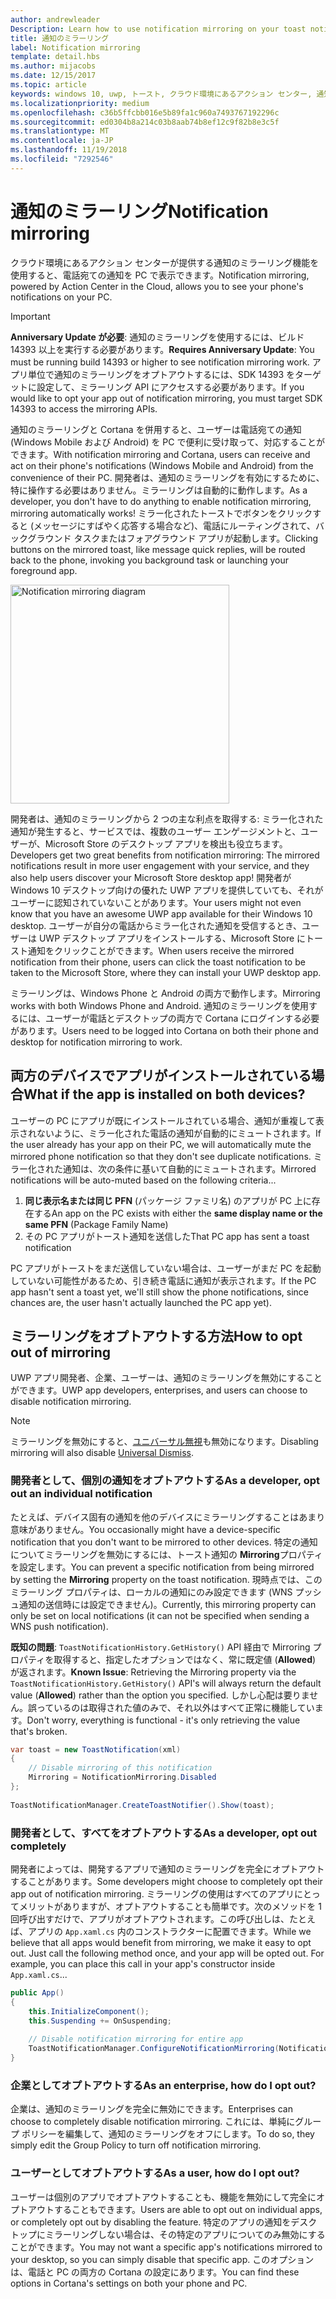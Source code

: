 ```yaml
---
author: andrewleader
Description: Learn how to use notification mirroring on your toast notifications.
title: 通知のミラーリング
label: Notification mirroring
template: detail.hbs
ms.author: mijacobs
ms.date: 12/15/2017
ms.topic: article
keywords: windows 10, uwp, トースト, クラウド環境にあるアクション センター, 通知のミラーリング, 通知, クロス デバイス
ms.localizationpriority: medium
ms.openlocfilehash: c36b5ffcbb016e5b89fa1c960a7493767192296c
ms.sourcegitcommit: ed0304b8a214c03b8aab74b8ef12c9f82b8e3c5f
ms.translationtype: MT
ms.contentlocale: ja-JP
ms.lasthandoff: 11/19/2018
ms.locfileid: "7292546"
---
```

# <a name="notification-mirroring"></a><span data-ttu-id="aee2a-103">通知のミラーリング</span><span class="sxs-lookup"><span data-stu-id="aee2a-103">Notification mirroring</span></span>

<span data-ttu-id="aee2a-104">クラウド環境にあるアクション センターが提供する通知のミラーリング機能を使用すると、電話宛ての通知を PC で表示できます。</span><span class="sxs-lookup"><span data-stu-id="aee2a-104">Notification mirroring, powered by Action Center in the Cloud, allows you to see your phone's notifications on your PC.</span></span>

> [!IMPORTANT]
> <span data-ttu-id="aee2a-105">**Anniversary Update が必要**: 通知のミラーリングを使用するには、ビルド 14393 以上を実行する必要があります。</span><span class="sxs-lookup"><span data-stu-id="aee2a-105">**Requires Anniversary Update**: You must be running build 14393 or higher to see notification mirroring work.</span></span> <span data-ttu-id="aee2a-106">アプリ単位で通知のミラーリングをオプトアウトするには、SDK 14393 をターゲットに設定して、ミラーリング API にアクセスする必要があります。</span><span class="sxs-lookup"><span data-stu-id="aee2a-106">If you would like to opt your app out of notification mirroring, you must target SDK 14393 to access the mirroring APIs.</span></span>

<span data-ttu-id="aee2a-107">通知のミラーリングと Cortana を併用すると、ユーザーは電話宛ての通知 (Windows Mobile および Android) を PC で便利に受け取って、対応することができます。</span><span class="sxs-lookup"><span data-stu-id="aee2a-107">With notification mirroring and Cortana, users can receive and act on their phone's notifications (Windows Mobile and Android) from the convenience of their PC.</span></span> <span data-ttu-id="aee2a-108">開発者は、通知のミラーリングを有効にするために、特に操作する必要はありません。ミラーリングは自動的に動作します。</span><span class="sxs-lookup"><span data-stu-id="aee2a-108">As a developer, you don't have to do anything to enable notification mirroring, mirroring automatically works!</span></span> <span data-ttu-id="aee2a-109">ミラー化されたトーストでボタンをクリックすると (メッセージにすばやく応答する場合など)、電話にルーティングされて、バックグラウンド タスクまたはフォアグラウンド アプリが起動します。</span><span class="sxs-lookup"><span data-stu-id="aee2a-109">Clicking buttons on the mirrored toast, like message quick replies, will be routed back to the phone, invoking you background task or launching your foreground app.</span></span>

<img alt="Notification mirroring diagram" src="images/toast-mirroring.gif" width="350"/>

<span data-ttu-id="aee2a-110">開発者は、通知のミラーリングから 2 つの主な利点を取得する: ミラー化された通知が発生すると、サービスでは、複数のユーザー エンゲージメントと、ユーザーが、Microsoft Store のデスクトップ アプリを検出も役立ちます。</span><span class="sxs-lookup"><span data-stu-id="aee2a-110">Developers get two great benefits from notification mirroring: The mirrored notifications result in more user engagement with your service, and they also help users discover your Microsoft Store desktop app!</span></span> <span data-ttu-id="aee2a-111">開発者が Windows 10 デスクトップ向けの優れた UWP アプリを提供していても、それがユーザーに認知されていないことがあります。</span><span class="sxs-lookup"><span data-stu-id="aee2a-111">Your users might not even know that you have an awesome UWP app available for their Windows 10 desktop.</span></span> <span data-ttu-id="aee2a-112">ユーザーが自分の電話からミラー化された通知を受信するとき、ユーザーは UWP デスクトップ アプリをインストールする、Microsoft Store にトースト通知をクリックことができます。</span><span class="sxs-lookup"><span data-stu-id="aee2a-112">When users receive the mirrored notification from their phone, users can click the toast notification to be taken to the Microsoft Store, where they can install your UWP desktop app.</span></span>

<span data-ttu-id="aee2a-113">ミラーリングは、Windows Phone と Android の両方で動作します。</span><span class="sxs-lookup"><span data-stu-id="aee2a-113">Mirroring works with both Windows Phone and Android.</span></span> <span data-ttu-id="aee2a-114">通知のミラーリングを使用するには、ユーザーが電話とデスクトップの両方で Cortana にログインする必要があります。</span><span class="sxs-lookup"><span data-stu-id="aee2a-114">Users need to be logged into Cortana on both their phone and desktop for notification mirroring to work.</span></span>


## <a name="what-if-the-app-is-installed-on-both-devices"></a><span data-ttu-id="aee2a-115">両方のデバイスでアプリがインストールされている場合</span><span class="sxs-lookup"><span data-stu-id="aee2a-115">What if the app is installed on both devices?</span></span>

<span data-ttu-id="aee2a-116">ユーザーの PC にアプリが既にインストールされている場合、通知が重複して表示されないように、ミラー化された電話の通知が自動的にミュートされます。</span><span class="sxs-lookup"><span data-stu-id="aee2a-116">If the user already has your app on their PC, we will automatically mute the mirrored phone notification so that they don't see duplicate notifications.</span></span> <span data-ttu-id="aee2a-117">ミラー化された通知は、次の条件に基いて自動的にミュートされます。</span><span class="sxs-lookup"><span data-stu-id="aee2a-117">Mirrored notifications will be auto-muted based on the following criteria...</span></span>

1. <span data-ttu-id="aee2a-118">**同じ表示名または同じ PFN** (パッケージ ファミリ名) のアプリが PC 上に存在する</span><span class="sxs-lookup"><span data-stu-id="aee2a-118">An app on the PC exists with either the **same display name or the same PFN** (Package Family Name)</span></span>
2. <span data-ttu-id="aee2a-119">その PC アプリがトースト通知を送信した</span><span class="sxs-lookup"><span data-stu-id="aee2a-119">That PC app has sent a toast notification</span></span>

<span data-ttu-id="aee2a-120">PC アプリがトーストをまだ送信していない場合は、ユーザーがまだ PC を起動していない可能性があるため、引き続き電話に通知が表示されます。</span><span class="sxs-lookup"><span data-stu-id="aee2a-120">If the PC app hasn't sent a toast yet, we'll still show the phone notifications, since chances are, the user hasn't actually launched the PC app yet).</span></span>


## <a name="how-to-opt-out-of-mirroring"></a><span data-ttu-id="aee2a-121">ミラーリングをオプトアウトする方法</span><span class="sxs-lookup"><span data-stu-id="aee2a-121">How to opt out of mirroring</span></span>

<span data-ttu-id="aee2a-122">UWP アプリ開発者、企業、ユーザーは、通知のミラーリングを無効にすることができます。</span><span class="sxs-lookup"><span data-stu-id="aee2a-122">UWP app developers, enterprises, and users can choose to disable notification mirroring.</span></span>

> [!NOTE]
> <span data-ttu-id="aee2a-123">ミラーリングを無効にすると、[ユニバーサル無視](universal-dismiss.md)も無効になります。</span><span class="sxs-lookup"><span data-stu-id="aee2a-123">Disabling mirroring will also disable [Universal Dismiss](universal-dismiss.md).</span></span>


### <a name="as-a-developer-opt-out-an-individual-notification"></a><span data-ttu-id="aee2a-124">開発者として、個別の通知をオプトアウトする</span><span class="sxs-lookup"><span data-stu-id="aee2a-124">As a developer, opt out an individual notification</span></span>

<span data-ttu-id="aee2a-125">たとえば、デバイス固有の通知を他のデバイスにミラーリングすることはあまり意味がありません。</span><span class="sxs-lookup"><span data-stu-id="aee2a-125">You occasionally might have a device-specific notification that you don't want to be mirrored to other devices.</span></span> <span data-ttu-id="aee2a-126">特定の通知についてミラーリングを無効にするには、トースト通知の **Mirroring**プロパティを設定します。</span><span class="sxs-lookup"><span data-stu-id="aee2a-126">You can prevent a specific notification from being mirrored by setting the **Mirroring** property on the toast notification.</span></span> <span data-ttu-id="aee2a-127">現時点では、このミラーリング プロパティは、ローカルの通知にのみ設定できます (WNS プッシュ通知の送信時には設定できません)。</span><span class="sxs-lookup"><span data-stu-id="aee2a-127">Currently, this mirroring property can only be set on local notifications (it can not be specified when sending a WNS push notification).</span></span>

<span data-ttu-id="aee2a-128">**既知の問題**: `ToastNotificationHistory.GetHistory()` API 経由で Mirroring プロパティを取得すると、指定したオプションではなく、常に既定値 (**Allowed**) が返されます。</span><span class="sxs-lookup"><span data-stu-id="aee2a-128">**Known Issue**: Retrieving the Mirroring property via the `ToastNotificationHistory.GetHistory()` API's will always return the default value (**Allowed**) rather than the option you specified.</span></span> <span data-ttu-id="aee2a-129">しかし心配は要りません。誤っているのは取得された値のみで、それ以外はすべて正常に機能しています。</span><span class="sxs-lookup"><span data-stu-id="aee2a-129">Don't worry, everything is functional - it's only retrieving the value that's broken.</span></span>

```csharp
var toast = new ToastNotification(xml)
{
    // Disable mirroring of this notification
    Mirroring = NotificationMirroring.Disabled
};
  
ToastNotificationManager.CreateToastNotifier().Show(toast);
```


### <a name="as-a-developer-opt-out-completely"></a><span data-ttu-id="aee2a-130">開発者として、すべてをオプトアウトする</span><span class="sxs-lookup"><span data-stu-id="aee2a-130">As a developer, opt out completely</span></span>

<span data-ttu-id="aee2a-131">開発者によっては、開発するアプリで通知のミラーリングを完全にオプトアウトすることがあります。</span><span class="sxs-lookup"><span data-stu-id="aee2a-131">Some developers might choose to completely opt their app out of notification mirroring.</span></span> <span data-ttu-id="aee2a-132">ミラーリングの使用はすべてのアプリにとってメリットがありますが、オプトアウトすることも簡単です。次のメソッドを 1 回呼び出すだけで、アプリがオプトアウトされます。この呼び出しは、たとえば、アプリの `App.xaml.cs` 内のコンストラクターに配置できます。</span><span class="sxs-lookup"><span data-stu-id="aee2a-132">While we believe that all apps would benefit from mirroring, we make it easy to opt out. Just call the following method once, and your app will be opted out. For example, you can place this call in your app's constructor inside `App.xaml.cs`...</span></span>

```csharp
public App()
{
    this.InitializeComponent();
    this.Suspending += OnSuspending;
 
    // Disable notification mirroring for entire app
    ToastNotificationManager.ConfigureNotificationMirroring(NotificationMirroring.Disabled);
}
```


### <a name="as-an-enterprise-how-do-i-opt-out"></a><span data-ttu-id="aee2a-133">企業としてオプトアウトする</span><span class="sxs-lookup"><span data-stu-id="aee2a-133">As an enterprise, how do I opt out?</span></span>

<span data-ttu-id="aee2a-134">企業は、通知のミラーリングを完全に無効にできます。</span><span class="sxs-lookup"><span data-stu-id="aee2a-134">Enterprises can choose to completely disable notification mirroring.</span></span> <span data-ttu-id="aee2a-135">これには、単純にグループ ポリシーを編集して、通知のミラーリングをオフにします。</span><span class="sxs-lookup"><span data-stu-id="aee2a-135">To do so, they simply edit the Group Policy to turn off notification mirroring.</span></span>


### <a name="as-a-user-how-do-i-opt-out"></a><span data-ttu-id="aee2a-136">ユーザーとしてオプトアウトする</span><span class="sxs-lookup"><span data-stu-id="aee2a-136">As a user, how do I opt out?</span></span>

<span data-ttu-id="aee2a-137">ユーザーは個別のアプリでオプトアウトすることも、機能を無効にして完全にオプトアウトすることもできます。</span><span class="sxs-lookup"><span data-stu-id="aee2a-137">Users are able to opt out on individual apps, or completely opt out by disabling the feature.</span></span> <span data-ttu-id="aee2a-138">特定のアプリの通知をデスクトップにミラーリングしない場合は、その特定のアプリについてのみ無効にすることができます。</span><span class="sxs-lookup"><span data-stu-id="aee2a-138">You may not want a specific app's notifications mirrored to your desktop, so you can simply disable that specific app.</span></span> <span data-ttu-id="aee2a-139">このオプションは、電話と PC の両方の Cortana の設定にあります。</span><span class="sxs-lookup"><span data-stu-id="aee2a-139">You can find these options in Cortana's settings on both your phone and PC.</span></span>